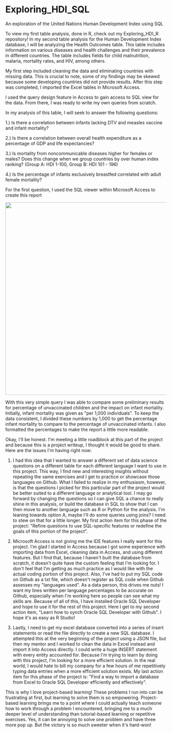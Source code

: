 # Exploring_HDI_SQL
 An exploration of the United Nations Human Development Index using SQL

To view my first table analysis, done in R, check out my Exploring_HDI_R repository! In my second table analysis for the Human Development Index database, I will be analyzing the Health Outcomes table. This table includes information on various diseases and health challenges and their prevalence in different countries. The table includes fields for child malnutrition, malaria, mortality rates, and HIV, among others. 

My first step included cleaning the data and eliminating countries with missing data. This is crucial to note, some of my findings may be skewed because some developing countries did not provide results. After this step was completed, I imported the Excel tables in Microsoft Access. 

I used the query design feature in Access to gain access to SQL view for the data. From there, I was ready to write my own queries from scratch. 

In my analysis of this table, I will seek to answer the following questions:

1.) Is there a correlation between infants lacking DTV and measles vaccine and infant mortality?

2.) Is there a correlation between overall health expenditure as a percentage of GDP and life expectancies?

3.) Is mortality from noncommunicable diseases higher for females or males? Does this change when we group countries by over human index ranking? (Group A: HDI 1-100, Group B: HDI 101 - 196) 

4.) Is the percentage of infants exclusively breastfed correlated with adult female mortality?

For the first question, I used the SQL viewer within Microsoft Access to create this report 

<code><img height="600" src="https://user-images.githubusercontent.com/106002818/171074104-8ce01bd5-7dea-4606-87ab-3d6a0919a150.png"></code>

With this very simple query I was able to compare some preliminary results for percentage of unvaccinated children and the impact on infant mortality. Initially, infant mortality was given as "per 1,000 individuals". To keep the data consistent, I divided these numbers by 1,000 to get the percentage infant mortality to compare to the percentage of unvaccinated infants. I also formatted the percentages to make the report a little more readable. 

Okay, I'll be honest. I'm meeting a little roadblock at this part of the project and because this is a project writeup, I thought it would be good to share. Here are the issues I'm having right now:

1. I had this idea that I wanted to answer a different set of data science questions on a different table for each different language I want to use in this project. This way, I find new and interesting insights without repeating the same exercises and I get to practice or showcase those languages on Github. What I failed to realize in my enthusiasm, however, is that the questions I picked for this particular part of the project would be better suited to a different language or analytical tool. I may go forward by changing the questions so I can give SQL a chance to really shine in this analysis, or build the database in SQL to show that I can then move to another language such as R or Python for the analysis. I'm leaning towards option A, maybe I'll do some queries using joins? I need to stew on that for a little longer. My first action item for this phase of the project: "Refine questions to use SQL-specific features or redefine the goals of this portion of the project". 

2. Microsoft Access is not giving me the IDE features I really want for this project. I'm glad I started in Access because I got some experience with importing data from Excel, cleaning data in Access, and using different features. But I find that, because I haven't built the database from scratch, it doesn't quite have the custom feeling that I'm looking for. I don't feel that I'm getting as much practice as I would like with the actual coding portion of this project. Also, I've had to put my SQL code on Github as a txt file, which doesn't register as SQL code when Github assesses my "languages used". As a data person, this drives me nuts! I want my lines written per language percentages to be accurate on Github, especially when I'm working here so people can see what my skills are. Because of all of this, I have installed Oracle SQL Developer and hope to use it for the rest of this project. Here I get to my second action item, "Learn how to synch Oracle SQL Developer with Github". I hope it's as easy as R Studio!

3. Lastly, I need to get my excel database converted into a series of insert statements or read the file directly to create a new SQL database. I attempted this at the very beginning of the project using a JSON file, but then my mentor and I worked to clean the data in Excel instead and import it into Access directly. I could write a huge INSERT statement with every entity accounted for. Because I'm trying to learn by doing with this project, I'm looking for a more efficient solution. In the real world, I would hate to bill my company for a few hours of me repetitively typing data entries when a more efficient solution exists. My last action item for this phase of the project is: "Find a way to import a database from Excel to Oracle SQL Developer efficiently and effectively". 

This is why I love project-based learning! These problems I run into can be frustrating at first, but learning to solve them is so empowering. Project-based learning brings me to a point where I could actually teach someone how to work through a problem I encountered, bringing me to a much deeper level of understanding than tutorial-based learning or repetitive exercises. Yes, it can be annoying to solve one problem and have three more pop up. But the victory is so much sweeter when it's hard-won! 
